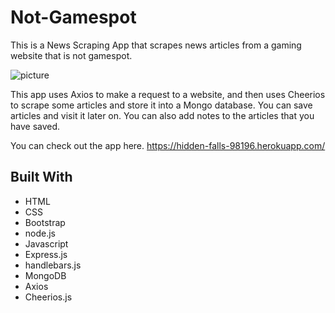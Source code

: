 # Not-Gamespot
This is a News Scraping App that scrapes news articles from a gaming website that is not gamespot.   

![picture](not-gamestop.gif)


This app uses Axios to make a request to a website, and then uses Cheerios to scrape some articles and store it into a Mongo database. 
You can save articles and visit it later on. You can also add notes to the articles that you have saved. 

You can check out the app here. https://hidden-falls-98196.herokuapp.com/

## Built With
* HTML
* CSS
* Bootstrap
* node.js
* Javascript
* Express.js
* handlebars.js
* MongoDB
* Axios
* Cheerios.js


